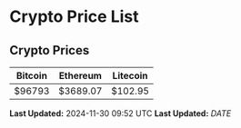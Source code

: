 # Crypto Price List

## Crypto Prices
| Bitcoin | Ethereum | Litecoin |
| ------- | -------- | -------- |
| $96793 | $3689.07 | $102.95 |
**Last Updated:** 2024-11-30 09:52 UTC
**Last Updated:** $DATE$

